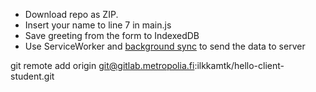 * Download repo as ZIP.
* Insert your name to line 7 in main.js
* Save greeting from the form to IndexedDB
* Use ServiceWorker and [background sync](https://developers.google.com/web/updates/2015/12/background-sync) to send the data to server

git remote add origin git@gitlab.metropolia.fi:ilkkamtk/hello-client-student.git
